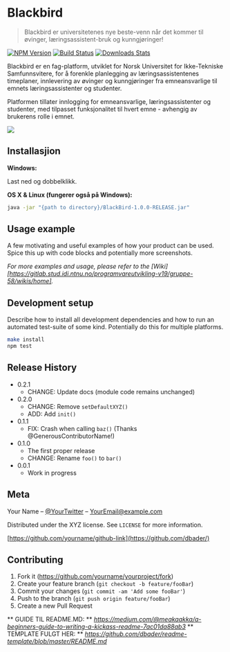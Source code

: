 # Blackbird
> Blackbird er universitetenes nye beste-venn når det kommer til øvinger, læringsassistent-bruk og kunngjøringer!

[![NPM Version][npm-image]][npm-url]
[![Build Status][travis-image]][travis-url]
[![Downloads Stats][npm-downloads]][npm-url]

Blackbird er en fag-platform, utviklet for Norsk Universitet for Ikke-Tekniske Samfunnsvitere, for å forenkle planlegging av læringsassistentenes timeplaner, innlevering av øvinger og kunngjøringer fra emneansvarlige til emnets læringsassistenter og studenter.

Platformen tillater innlogging for emneansvarlige, læringsassistenter og studenter, med tilpasset funksjonalitet til hvert emne - avhengig av brukerens rolle i emnet.

![](https://i.imgur.com/xPGmAmJ.png)

## Installasjion

**Windows:**

Last ned og dobbelklikk.

**OS X & Linux (fungerer også på Windows):**

```sh
java -jar "{path to directory}/BlackBird-1.0.0-RELEASE.jar"
```


## Usage example

A few motivating and useful examples of how your product can be used. Spice this up with code blocks and potentially more screenshots.

_For more examples and usage, please refer to the [Wiki][https://gitlab.stud.idi.ntnu.no/programvareutvikling-v19/gruppe-58/wikis/home]._

## Development setup

Describe how to install all development dependencies and how to run an automated test-suite of some kind. Potentially do this for multiple platforms.

```sh
make install
npm test
```

## Release History

* 0.2.1
    * CHANGE: Update docs (module code remains unchanged)
* 0.2.0
    * CHANGE: Remove `setDefaultXYZ()`
    * ADD: Add `init()`
* 0.1.1
    * FIX: Crash when calling `baz()` (Thanks @GenerousContributorName!)
* 0.1.0
    * The first proper release
    * CHANGE: Rename `foo()` to `bar()`
* 0.0.1
    * Work in progress

## Meta

Your Name – [@YourTwitter](https://twitter.com/dbader_org) – YourEmail@example.com

Distributed under the XYZ license. See ``LICENSE`` for more information.

[https://github.com/yourname/github-link](https://github.com/dbader/)

## Contributing

1. Fork it (<https://github.com/yourname/yourproject/fork>)
2. Create your feature branch (`git checkout -b feature/fooBar`)
3. Commit your changes (`git commit -am 'Add some fooBar'`)
4. Push to the branch (`git push origin feature/fooBar`)
5. Create a new Pull Request

<!-- Markdown link & img dfn's -->
[npm-image]: https://img.shields.io/npm/v/datadog-metrics.svg?style=flat-square
[npm-url]: https://npmjs.org/package/datadog-metrics
[npm-downloads]: https://img.shields.io/npm/dm/datadog-metrics.svg?style=flat-square
[travis-image]: https://img.shields.io/travis/dbader/node-datadog-metrics/master.svg?style=flat-square
[travis-url]: https://travis-ci.org/dbader/node-datadog-metrics
[wiki]: https://github.com/yourname/yourproject/wiki


** GUIDE TIL README.MD: ** _https://medium.com/@meakaakka/a-beginners-guide-to-writing-a-kickass-readme-7ac01da88ab3_
** TEMPLATE FULGT HER: ** _https://github.com/dbader/readme-template/blob/master/README.md_